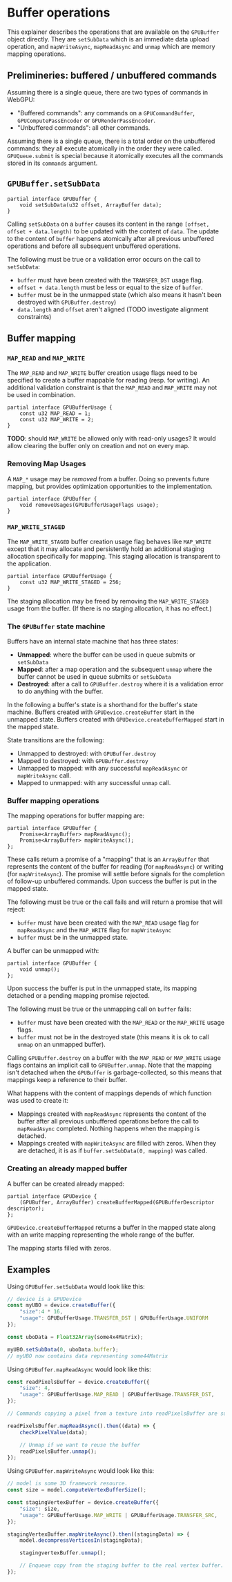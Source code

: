 # Buffer operations

This explainer describes the operations that are available on the `GPUBuffer` object directly.
They are `setSubData` which is an immediate data upload operation, and `mapWriteAsync`, `mapReadAsync` and `unmap` which are memory mapping operations.

## Prelimineries: buffered / unbuffered commands

Assuming there is a single queue, there are two types of commands in WebGPU:

 - "Buffered commands": any commands on a `GPUCommandBuffer`, `GPUComputePassEncoder` or `GPURenderPassEncoder`.
 - "Unbuffered commands": all other commands.

Assuming there is a single queue, there is a total order on the unbuffered commands: they all execute atomically in the order they were called.
`GPUQueue.submit` is special because it atomically executes all the commands stored in its `commands` argument.

## `GPUBuffer.setSubData`

```webidl
partial interface GPUBuffer {
    void setSubData(u32 offset, ArrayBuffer data);
}
```

Calling `setSubData` on a `buffer` causes its content in the range `[offset, offset + data.length)` to be updated with the content of `data`.
The update to the content of `buffer` happens atomically after all previous unbuffered operations and before all subsequent unbuffered operations.

The following must be true or a validation error occurs on the call to `setSubData`:

 - `buffer` must have been created with the `TRANSFER_DST` usage flag.
 - `offset + data.length` must be less or equal to the size of `buffer`.
 - `buffer` must be in the unmapped state (which also means it hasn't been destroyed with `GPUBuffer.destroy`)
 - `data.length` and `offset` aren't aligned (TODO investigate alignment constraints)

## Buffer mapping

### `MAP_READ` and `MAP_WRITE`

The `MAP_READ` and `MAP_WRITE` buffer creation usage flags need to be specified to create a buffer mappable for reading (resp. for writing).
An additional validation constraint is that the `MAP_READ` and `MAP_WRITE` may not be used in combination.

```webidl
partial interface GPUBufferUsage {
    const u32 MAP_READ = 1;
    const u32 MAP_WRITE = 2;
}
```

**TODO**: should `MAP_WRITE` be allowed only with read-only usages?
It would allow clearing the buffer only on creation and not on every map.

### Removing Map Usages

A `MAP_*` usage may be *removed* from a buffer.
Doing so prevents future mapping, but provides optimization opportunities to the implementation.

```webidl
partial interface GPUBuffer {
    void removeUsages(GPUBufferUsageFlags usage);
}
```

### `MAP_WRITE_STAGED`

The `MAP_WRITE_STAGED` buffer creation usage flag behaves like `MAP_WRITE` except that it may allocate and persistently hold an additional staging allocation specifically for mapping.
This staging allocation is transparent to the application.

```webidl
partial interface GPUBufferUsage {
    const u32 MAP_WRITE_STAGED = 256;
}
```

The staging allocation may be freed by removing the `MAP_WRITE_STAGED` usage from the buffer.
(If there is no staging allocation, it has no effect.)

### The `GPUBuffer` state machine

Buffers have an internal state machine that has three states:

 - **Unmapped**: where the buffer can be used in queue submits or `setSubData`
 - **Mapped**: after a map operation and the subsequent `unmap` where the buffer cannot be used in queue submits or `setSubData`
 - **Destroyed**: after a call to `GPUBuffer.destroy` where it is a validation error to do anything with the buffer.

In the following a buffer's state is a shorthand for the buffer's state machine.
Buffers created with `GPUDevice.createBuffer` start in the unmapped state.
Buffers created with `GPUDevice.createBufferMapped` start in the mapped state.

State transitions are the following:

 - Unmapped to destroyed: with `GPUBuffer.destroy`
 - Mapped to destroyed: with `GPUBuffer.destroy`
 - Unmapped to mapped: with any successful `mapReadAsync` or `mapWriteAsync` call.
 - Mapped to unmapped: with any successful `unmap` call.

### Buffer mapping operations

The mapping operations for buffer mapping are:

```webidl
partial interface GPUBuffer {
    Promise<ArrayBuffer> mapReadAsync();
    Promise<ArrayBuffer> mapWriteAsync();
};
```

These calls return a promise of a "mapping" that is an `ArrayBuffer` that represents the content of the buffer for reading (for `mapReadAsync`) or writing (for `mapWriteAsync`).
The promise will settle before signals for the completion of follow-up unbuffered commands.
Upon success the buffer is put in the mapped state.

The following must be true or the call fails and will return a promise that will reject:

 - `buffer` must have been created with the `MAP_READ` usage flag for `mapReadAsync` and the `MAP_WRITE` flag for `mapWriteAsync`
 - `buffer` must be in the unmapped state.

A buffer can be unmapped with:

```webidl
partial interface GPUBuffer {
    void unmap();
};
```

Upon success the buffer is put in the unmapped state, its mapping detached or a pending mapping promise rejected.

The following must be true or the unmapping call on `buffer` fails:

 - `buffer` must have been created with the `MAP_READ` or the `MAP_WRITE` usage flags.
 - `buffer` must not be in the destroyed state (this means it is ok to call `unmap` on an unmapped buffer).

Calling `GPUBuffer.destroy` on a buffer with the `MAP_READ` or `MAP_WRITE` usage flags contains an implicit call to `GPUBuffer.unmap`.
Note that the mapping isn't detached when the `GPUBuffer` is garbage-collected, so this means that mappings keep a reference to their buffer.

What happens with the content of mappings depends of which function was used to create it:
 - Mappings created with `mapReadAsync` represents the content of the buffer after all previous unbuffered operations before the call to `mapReadAsync` completed.
   Nothing happens when the mapping is detached.
 - Mappings created with `mapWriteAsync` are filled with zeros.
   When they are detached, it is as if `buffer.setSubData(0, mapping)` was called.

### Creating an already mapped buffer

A buffer can be created already mapped:

```webidl
partial interface GPUDevice {
    (GPUBuffer, ArrayBuffer) createBufferMapped(GPUBufferDescriptor descriptor);
};
```

`GPUDevice.createBufferMapped` returns a buffer in the mapped state along with an write mapping representing the whole range of the buffer.

The mapping starts filled with zeros.

## Examples

Using `GPUBuffer.setSubData` would look like this:

```js
// device is a GPUDevice
const myUBO = device.createBuffer({
    "size":4 * 16,
    "usage": GPUBufferUsage.TRANSFER_DST | GPUBufferUsage.UNIFORM
});

const uboData = Float32Array(some4x4Matrix);

myUBO.setSubData(0, uboData.buffer);
// myUBO now contains data representing some44Matrix
```

Using `GPUBuffer.mapReadAsync` would look like this:

```js
const readPixelsBuffer = device.createBuffer({
    "size": 4,
    "usage": GPUBufferUsage.MAP_READ | GPUBufferUsage.TRANSFER_DST,
});

// Commands copying a pixel from a texture into readPixelsBuffer are submitted

readPixelsBuffer.mapReadAsync().then((data) => {
    checkPixelValue(data);

    // Unmap if we want to reuse the buffer
    readPixelsBuffer.unmap();
});
```

Using `GPUBuffer.mapWriteAsync` would look like this:

```js
// model is some 3D framework resource.
const size = model.computeVertexBufferSize();

const stagingVertexBuffer = device.createBuffer({
    "size": size,
    "usage": GPUBufferUsage.MAP_WRITE | GPUBufferUsage.TRANSFER_SRC,
});

stagingVertexBuffer.mapWriteAsync().then((stagingData) => {
    model.decompressVerticesIn(stagingData);

    stagingvertexBuffer.unmap();

    // Enqueue copy from the staging buffer to the real vertex buffer.
});
```
